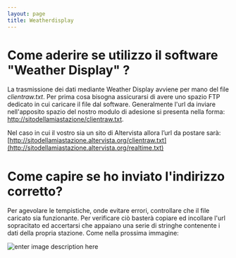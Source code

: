 ```yaml
---
layout: page
title: Weatherdisplay
---
```


# Come aderire se utilizzo il software "Weather Display" ? 
La trasmissione dei dati mediante Weather Display avviene per mano del file *clientraw.txt*.
Per prima cosa bisogna assicurarsi di avere uno spazio FTP dedicato in cui caricare il file dal software. Generalmente l'url da inviare nell'apposito spazio del nostro modulo di adesione si presenta nella forma:
 [http://sitodellamiastazione/clientraw.txt](http://sitodellamiastazione/realtime.txt).

Nel caso in cui il vostro sia un sito di Altervista allora l’url da postare sarà:
[http://sitodellamiastazione.altervista.org/clientraw.txt](http://sitodellamiastazione.altervista.org/realtime.txt)

# Come capire se ho inviato l'indirizzo corretto?
Per agevolare le tempistiche, onde evitare errori, controllare che il file caricato sia funzionante. Per verificare ciò basterà copiare ed incollare l'url sopracitato ed accertarsi che appaiano una serie di stringhe contenente i dati della propria stazione. Come nella prossima immagine:


![enter image description here](https://i.ibb.co/6tJd6Vc/weatherdisplay.png)

